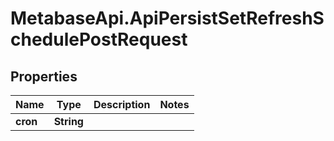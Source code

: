 # MetabaseApi.ApiPersistSetRefreshSchedulePostRequest

## Properties

Name | Type | Description | Notes
------------ | ------------- | ------------- | -------------
**cron** | **String** |  | 


